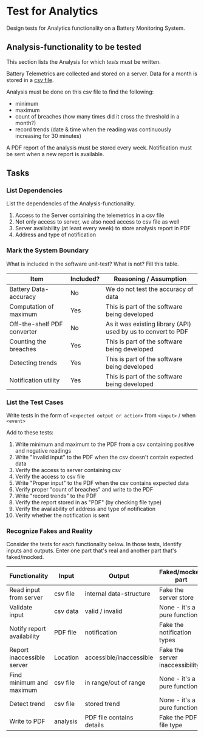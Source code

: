 # Test for Analytics

Design tests for Analytics functionality on a Battery Monitoring System.

## Analysis-functionality to be tested

This section lists the Analysis for which _tests_ must be written.

Battery Telemetrics are collected and stored on a server.
Data for a month is stored in a [csv file](https://en.wikipedia.org/wiki/Comma-separated_values).

Analysis must be done on this csv file to find the following:
- minimum
- maximum
- count of breaches (how many times did it cross the threshold in a month?)
- record trends (date & time when the reading was continuously increasing for 30 minutes)

A PDF report of the analysis must be stored every week.
Notification must be sent when a new report is available.

## Tasks

### List Dependencies

List the dependencies of the Analysis-functionality.

1. Access to the Server containing the telemetrics in a csv file
2. Not only access to server, we also need access to csv file as well
3. Server availability (at least every week) to store analysis report in PDF 
4. Address and type of notification


### Mark the System Boundary

What is included in the software unit-test? What is not? Fill this table.

| Item                      | Included?     | Reasoning / Assumption
|---------------------------|---------------|---
Battery Data-accuracy       | No            | We do not test the accuracy of data
Computation of maximum      | Yes           | This is part of the software being developed
Off-the-shelf PDF converter | No			| As it was existing library (API) used by us to convert to PDF
Counting the breaches       | Yes		 	| This is part of the software being developed
Detecting trends            | Yes 			| This is part of the software being developed
Notification utility        | Yes 			| This is part of the software being developed

### List the Test Cases

Write tests in the form of `<expected output or action>` from `<input>` / when `<event>`

Add to these tests:

1. Write minimum and maximum to the PDF from a csv containing positive and negative readings
2. Write "Invalid input" to the PDF when the csv doesn't contain expected data
3. Verify the access to server containing csv
4. Verify the access to csv file
5. Write "Proper input" to the PDF when the csv contains expected data
6. Verify proper "count of breaches" and write to the PDF
7. Write "record trends" to the PDF
8. Verify the report stored in as "PDF" (by checking file type)
9. Verify the availability of address and type of notification
10. Verify whether the notification is sent 

### Recognize Fakes and Reality

Consider the tests for each functionality below.
In those tests, identify inputs and outputs.
Enter one part that's real and another part that's faked/mocked.

| Functionality            | Input        | Output                      | Faked/mocked part
|--------------------------|--------------|-----------------------------|---
Read input from server     | csv file     | internal data-structure     | Fake the server store
Validate input             | csv data     | valid / invalid             | None - it's a pure function
Notify report availability | PDF file	  | notification                | Fake the notification types
Report inaccessible server | Location	  | accessible/inaccessible     | Fake the server inaccessibility
Find minimum and maximum   | csv file	  | in range/out of range       | None - it's a pure function
Detect trend               | csv file 	  | stored trend                | None - it's a pure function
Write to PDF               | analysis	  | PDF file contains details   | Fake the PDF file type 
